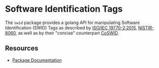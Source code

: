 # Software Identification Tags

The `swid` package provides a golang API for manipulating Software Identification (SWID) Tags as described by [ISO/IEC 19770-2:2015](https://www.iso.org/standard/65666.html), [NISTIR-8060](https://doi.org/10.6028/NIST.IR.8060), as well as by their "concise" counterpart [CoSWID](https://datatracker.ietf.org/doc/draft-ietf-sacm-coswid/).

## Resources

* [Package Documentation](https://pkg.go.dev/github.com/veraison/swid)
